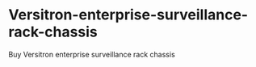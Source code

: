 # Versitron-enterprise-surveillance-rack-chassis
Buy Versitron enterprise surveillance rack chassis
